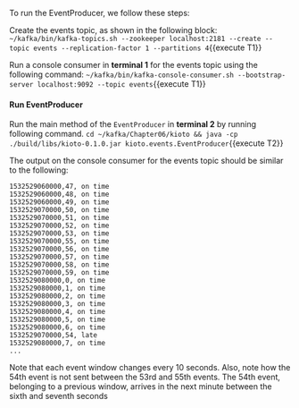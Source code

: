 To run the EventProducer, we follow these steps:

Create the events topic, as shown in the following block:
`~/kafka/bin/kafka-topics.sh --zookeeper localhost:2181 --create --topic events --replication-factor 1 --partitions 4`{{execute T1}} 


Run a console consumer in **terminal 1** for the events topic using the following command:
`~/kafka/bin/kafka-console-consumer.sh --bootstrap-server localhost:9092 --topic events`{{execute T1}} 


#### Run EventProducer
Run the main method of the `EventProducer` in **terminal 2** by running following command.
`cd ~/kafka/Chapter06/kioto && java -cp ./build/libs/kioto-0.1.0.jar kioto.events.EventProducer`{{execute T2}} 

The output on the console consumer for the events topic should be similar to the following:
```
1532529060000,47, on time
1532529060000,48, on time
1532529060000,49, on time
1532529070000,50, on time
1532529070000,51, on time
1532529070000,52, on time
1532529070000,53, on time
1532529070000,55, on time
1532529070000,56, on time
1532529070000,57, on time
1532529070000,58, on time 
1532529070000,59, on time
1532529080000,0, on time
1532529080000,1, on time
1532529080000,2, on time
1532529080000,3, on time
1532529080000,4, on time
1532529080000,5, on time
1532529080000,6, on time
1532529070000,54, late
1532529080000,7, on time
...
```

Note that each event window changes every 10 seconds. Also, note how the 54th event is not sent between the 53rd and 55th events. The 54th event, belonging to a previous window, arrives in the next minute between the sixth and seventh seconds